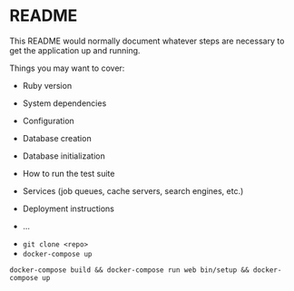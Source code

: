 # README

This README would normally document whatever steps are necessary to get the
application up and running.

Things you may want to cover:

* Ruby version

* System dependencies

* Configuration

* Database creation

* Database initialization

* How to run the test suite

* Services (job queues, cache servers, search engines, etc.)

* Deployment instructions

* ...

- ```git clone <repo>```
- ```docker-compose up```

```
docker-compose build && docker-compose run web bin/setup && docker-compose up
```
